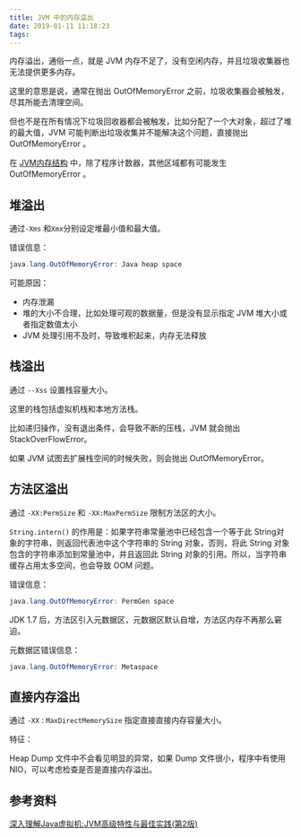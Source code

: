 ```yaml
---
title: JVM 中的内存溢出
date: 2019-01-11 11:18:23
tags:
---
```


内存溢出，通俗一点，就是 JVM 内存不足了，没有空闲内存，并且垃圾收集器也无法提供更多内存。

这里的意思是说，通常在抛出 OutOfMemoryError 之前，垃圾收集器会被触发，尽其所能去清理空间。

但也不是在所有情况下垃圾回收器都会被触发，比如分配了一个大对象，超过了堆的最大值，JVM 可能判断出垃圾收集并不能解决这个问题，直接抛出 OutOfMemoryError 。

在 [JVM内存结构](http://wuzhangyang.com/2019/01/10/JVM-memory-structure/) 中，除了程序计数器，其他区域都有可能发生 OutOfMemoryError 。

## 堆溢出

通过`-Xms` 和`Xmx`分别设定堆最小值和最大值。

错误信息：

```java
java.lang.OutOfMemoryError: Java heap space
```

可能原因：

- 内存泄漏
- 堆的大小不合理，比如处理可观的数据量，但是没有显示指定 JVM 堆大小或者指定数值太小
- JVM 处理引用不及时，导致堆积起来，内存无法释放

## 栈溢出

通过 `--Xss` 设置栈容量大小。

这里的栈包括虚拟机栈和本地方法栈。

比如递归操作，没有退出条件，会导致不断的压栈，JVM 就会抛出 StackOverFlowError。

如果 JVM 试图去扩展栈空间的时候失败，则会抛出 OutOfMemoryError。

## 方法区溢出

通过 `-XX:PermSize` 和 `-XX:MaxPermSize` 限制方法区的大小。

`String.intern()` 的作用是：如果字符串常量池中已经包含一个等于此 String对象的字符串，则返回代表池中这个字符串的 String 对象，否则，将此 String 对象包含的字符串添加到常量池中，并且返回此 String 对象的引用。所以，当字符串缓存占用太多空间，也会导致 OOM 问题。

错误信息：

```java
java.lang.OutOfMemoryError: PermGen space
```

JDK 1.7 后，方法区引入元数据区，元数据区默认自增，方法区内存不再那么窘迫。

元数据区错误信息：

```java
java.lang.OutOfMemoryError: Metaspace
```

## 直接内存溢出

通过 `-XX：MaxDirectMemorySize` 指定直接直接内存容量大小。

特征：

Heap Dump 文件中不会看见明显的异常，如果 Dump 文件很小，程序中有使用 NIO，可以考虑检查是否是直接内存溢出。

## 参考资料

[深入理解Java虚拟机:JVM高级特性与最佳实践(第2版)](https://book.douban.com/subject/24722612/)


